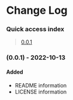 # Change Log

### Quick access index
>[0.0.1](#[0.01]---2022-10-13)<br>

### (0.0.1) - 2022-10-13
#### Added
- README information
- LICENSE information